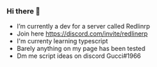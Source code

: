 ### Hi there 👋
- I’m currently a dev for a server called Redlinrp
- Join here https://discord.com/invite/redlinerp
- I'm currenty learning typescript
- Barely anything on my page has been tested
- Dm me script ideas on discord Gucci#1966

<!--
**Guccirp2/Guccirp2** is a ✨ _special_ ✨ repository because its `README.md` (this file) appears on your GitHub profile.

Here are some ideas to get you started:

- 🔭 I’m currently working on ...
- 🌱 I’m currently learning ...
- 👯 I’m looking to collaborate on ...
- 🤔 I’m looking for help with ...
- 💬 Ask me about ...
- 📫 How to reach me: ...
- 😄 Pronouns: ...
- ⚡ Fun fact: ...
-->
